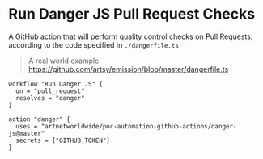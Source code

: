 # Run Danger JS Pull Request Checks

A GitHub action that will perform quality control checks on Pull Requests, according to the code specified in `./dangerfile.ts`

> A real world example: https://github.com/artsy/emission/blob/master/dangerfile.ts

```
workflow "Run Danger JS" {
  on = "pull_request"
  resolves = "danger"
}

action "danger" {
  uses = "artnetworldwide/poc-automation-github-actions/danger-js@master"
  secrets = ["GITHUB_TOKEN"]
}
```
